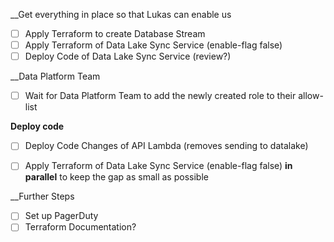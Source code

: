 __Get everything in place so that Lukas can enable us
- [ ] Apply Terraform to create Database Stream
- [ ] Apply Terraform of Data Lake Sync Service (enable-flag false)
- [ ] Deploy Code of Data Lake Sync Service (review?)

__Data Platform Team
- [ ] Wait for Data Platform Team to add the newly created role to their allow-list

__Deploy code__
- [ ] Deploy Code Changes of API Lambda (removes sending to datalake)
- [ ] Apply Terraform of Data Lake Sync Service (enable-flag false) **in parallel** to keep the gap as small as possible


__Further Steps
- [ ] Set up PagerDuty
- [ ] Terraform Documentation?